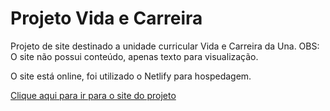 # Projeto Vida e Carreira
 Projeto de site destinado a unidade curricular Vida e Carreira da Una. OBS: O site não possui conteúdo, apenas texto para visualização.
 
 O site está online, foi utilizado o Netlify para hospedagem.
 
 <a href="https://projeto-vida-e-carreira-2021.netlify.app/">Clique aqui para ir para o site do projeto</a>
